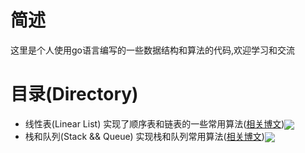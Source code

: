 # 简述
这里是个人使用go语言编写的一些数据结构和算法的代码,欢迎学习和交流
# 目录(Directory)
- 线性表(Linear List)
实现了顺序表和链表的一些常用算法([相关博文](https://marcoepsilon.netlify.com/posts/algorithm/linear-list/))<img align="center" src="https://img.shields.io/badge/status-updating-orange.svg" style="display:inline-block; "/>
- 栈和队列(Stack && Queue) 
实现栈和队列常用算法([相关博文](https://marcoepsilon.netlify.com/posts/algorithm/stack_queue/))<img align="center" src="https://img.shields.io/badge/status-draft-yellow.svg" style="display:inline-block; "/>
